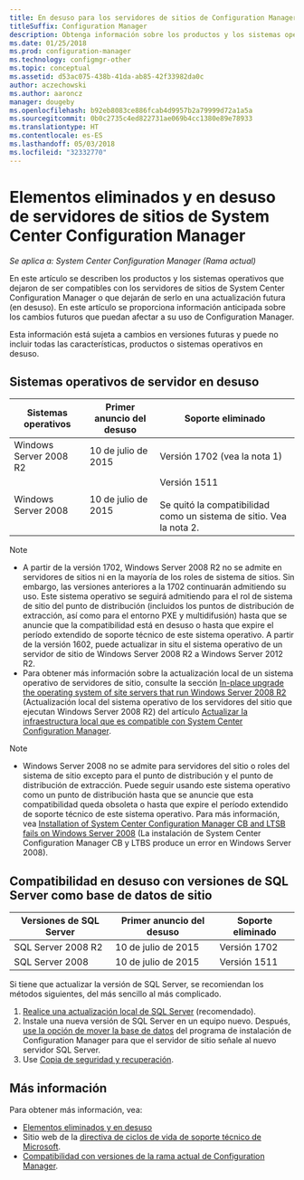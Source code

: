 ```yaml
---
title: En desuso para los servidores de sitios de Configuration Manager
titleSuffix: Configuration Manager
description: Obtenga información sobre los productos y los sistemas operativos que System Center Configuration Manager ya no admite para los servidores de sitios.
ms.date: 01/25/2018
ms.prod: configuration-manager
ms.technology: configmgr-other
ms.topic: conceptual
ms.assetid: d53ac075-438b-41da-ab85-42f33982da0c
author: aczechowski
ms.author: aaroncz
manager: dougeby
ms.openlocfilehash: b92eb8083ce886fcab4d9957b2a79999d72a1a5a
ms.sourcegitcommit: 0b0c2735c4ed822731ae069b4cc1380e89e78933
ms.translationtype: HT
ms.contentlocale: es-ES
ms.lasthandoff: 05/03/2018
ms.locfileid: "32332770"
---
```

# <a name="removed-and-deprecated-for-system-center-configuration-manager-site-servers"></a>Elementos eliminados y en desuso de servidores de sitios de System Center Configuration Manager

*Se aplica a: System Center Configuration Manager (Rama actual)*

En este artículo se describen los productos y los sistemas operativos que dejaron de ser compatibles con los servidores de sitios de System Center Configuration Manager o que dejarán de serlo en una actualización futura (en desuso). En este artículo se proporciona información anticipada sobre los cambios futuros que puedan afectar a su uso de Configuration Manager.  

Esta información está sujeta a cambios en versiones futuras y puede no incluir todas las características, productos o sistemas operativos en desuso.  


## <a name="deprecated-server-operating-systems"></a>Sistemas operativos de servidor en desuso  

|**Sistemas operativos**|**Primer anuncio del desuso**|**Soporte eliminado** |  
|-|-|-| 
|Windows Server 2008 R2|10 de julio de 2015| Versión 1702 (vea la nota 1)| 
|Windows Server 2008|10 de julio de 2015|Versión 1511 </br></br>Se quitó la compatibilidad como un sistema de sitio. Vea la nota 2.|  

>[!NOTE]
>-   A partir de la versión 1702, Windows Server 2008 R2 no se admite en servidores de sitios ni en la mayoría de los roles de sistema de sitios. Sin embargo, las versiones anteriores a la 1702 continuarán admitiendo su uso. Este sistema operativo se seguirá admitiendo para el rol de sistema de sitio del punto de distribución (incluidos los puntos de distribución de extracción, así como para el entorno PXE y multidifusión) hasta que se anuncie que la compatibilidad está en desuso o hasta que expire el período extendido de soporte técnico de este sistema operativo. A partir de la versión 1602, puede actualizar in situ el sistema operativo de un servidor de sitio de Windows Server 2008 R2 a Windows Server 2012 R2.  
>- Para obtener más información sobre la actualización local de un sistema operativo de servidores de sitio, consulte la sección [In-place upgrade the operating system of site servers that run Windows Server 2008 R2](/sccm/core/servers/manage/upgrade-on-premises-infrastructure#bkmk_from2008r2) (Actualización local del sistema operativo de los servidores del sitio que ejecutan Windows Server 2008 R2) del artículo [Actualizar la infraestructura local que es compatible con System Center Configuration Manager](/sccm/core/servers/manage/upgrade-on-premises-infrastructure).

>[!NOTE]
>-   Windows Server 2008 no se admite para servidores del sitio o roles del sistema de sitio excepto para el punto de distribución y el punto de distribución de extracción. Puede seguir usando este sistema operativo como un punto de distribución hasta que se anuncie que esta compatibilidad queda obsoleta o hasta que expire el período extendido de soporte técnico de este sistema operativo. Para más información, vea [Installation of System Center Configuration Manager CB and LTSB fails on Windows Server 2008](https://support.microsoft.com/help/4015095) (La instalación de System Center Configuration Manager CB y LTBS produce un error en Windows Server 2008).

## <a name="deprecated-support-for-sql-server-versions-as-a-site-database"></a>Compatibilidad en desuso con versiones de SQL Server como base de datos de sitio  

|**Versiones de SQL Server**|**Primer anuncio del desuso**|**Soporte eliminado**|   
|-|-|-| 
|SQL Server 2008 R2|10 de julio de 2015|Versión 1702| 
|SQL Server 2008|10 de julio de 2015|Versión 1511|  


Si tiene que actualizar la versión de SQL Server, se recomiendan los métodos siguientes, del más sencillo al más complicado.
1. [Realice una actualización local de SQL Server](/sccm/core/servers/manage/upgrade-on-premises-infrastructure#a-namebkmksupconfigupgradedbsrva-upgrade-sql-server-on-the-site-database-server) (recomendado).
2. Instale una nueva versión de SQL Server en un equipo nuevo. Después, [use la opción de mover la base de datos](/sccm/core/servers/manage/modify-your-infrastructure#a-namebkmkdbconfiga-modify-the-site-database-configuration) del programa de instalación de Configuration Manager para que el servidor de sitio señale al nuevo servidor SQL Server.
3. Use [Copia de seguridad y recuperación](/sccm/protect/understand/backup-and-recovery).


## <a name="more-information"></a>Más información
Para obtener más información, vea:
 - [Elementos eliminados y en desuso](/sccm/core/plan-design/changes/deprecated/removed-and-deprecated)
 - Sitio web de la [directiva de ciclos de vida de soporte técnico de Microsoft](https://support.microsoft.com/lifecycle).
 - [Compatibilidad con versiones de la rama actual de Configuration Manager](/sccm/core/servers/manage/current-branch-versions-supported).
